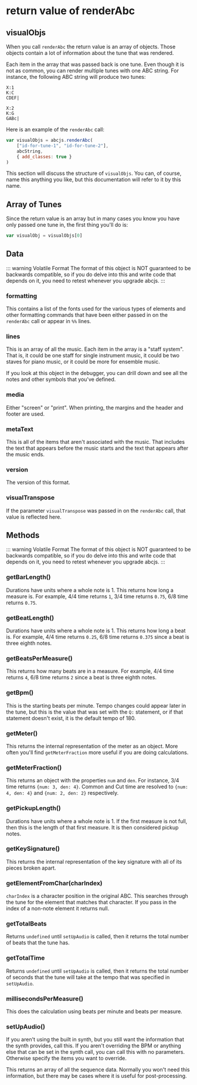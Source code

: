 # return value of renderAbc

## visualObjs

When you call `renderAbc` the return value is an array of objects. Those objects contain a lot of information about the tune that was rendered.

Each item in the array that was passed back is one tune. Even though it is not as common, you can render multiple tunes with one ABC string. For instance, the following ABC string will produce two tunes:

```
X:1
K:C
CDEF|

X:2
K:G
GABc|
```

Here is an example of the `renderAbc` call:
```javascript
var visualObjs = abcjs.renderAbc(
    ["id-for-tune-1", "id-for-tune-2"],
    abcString,
    { add_classes: true }
)
```
This section will discuss the structure of `visualObjs`. You can, of course, name this anything you like, but this documentation will refer to it by this name.

## Array of Tunes

Since the return value is an array but in many cases you know you have only passed one tune in, the first thing you'll do is:

```javascript
var visualObj = visualObjs[0]
```

## Data

::: warning Volatile Format
The format of this object is NOT guaranteed to be backwards compatible, so if you do delve into this and write code that depends on it, you need to retest whenever you upgrade abcjs.
:::

### formatting

This contains a list of the fonts used for the various types of elements and other formatting commands that have been either passed in on the `renderAbc` call or appear in `%%` lines.

###	lines

This is an array of all the music. Each item in the array is a "staff system". That is, it could be one staff for single instrument music, it could be two staves for piano music, or it could be more for ensemble music.

If you look at this object in the debugger, you can drill down and see all the notes and other symbols that you've defined.

###	media

Either "screen" or "print". When printing, the margins and the header and footer are used.

###	metaText

This is all of the items that aren't associated with the music. That includes the text that appears before the music starts and the text that appears after the music ends.

###	version

The version of this format.

### visualTranspose

If the parameter `visualTranspose` was passed in on the `renderAbc` call, that value is reflected here.

## Methods

::: warning Volatile Format
The format of this object is NOT guaranteed to be backwards compatible, so if you do delve into this and write code that depends on it, you need to retest whenever you upgrade abcjs.
:::

### getBarLength()

Durations have units where a whole note is 1. This returns how long a measure is. For example, 4/4 time returns `1`, 3/4 time returns `0.75`, 6/8 time returns `0.75`.

### getBeatLength()

Durations have units where a whole note is 1. This returns how long a beat is. For example, 4/4 time returns `0.25`, 6/8 time returns `0.375` since a beat is three eighth notes.

### getBeatsPerMeasure()

This returns how many beats are in a measure. For example, 4/4 time returns `4`, 6/8 time returns `2` since a beat is three eighth notes.

### getBpm()

This is the starting beats per minute. Tempo changes could appear later in the tune, but this is the value that was set with the `Q:` statement, or if that statement doesn't exist, it is the default tempo of 180.

### getMeter()

This returns the internal representation of the meter as an object. More often you'll find `getMeterFraction` more useful if you are doing calculations.

### getMeterFraction()

This returns an object with the properties `num` and `den`. For instance, 3/4 time returns `{num: 3, den: 4}`. Common and Cut time are resolved to `{num: 4, den: 4}` and `{num: 2, den: 2}` respectively.

### getPickupLength()

Durations have units where a whole note is 1. If the first measure is not full, then this is the length of that first measure. It is then considered pickup notes.

### getKeySignature()

This returns the internal representation of the key signature with all of its pieces broken apart.

### getElementFromChar(charIndex)

`charIndex` is a character position in the original ABC. This searches through the tune for the element that matches that character. If you pass in the index of a non-note element it returns null.

### getTotalBeats

Returns `undefined` until `setUpAudio` is called, then it returns the total number of beats that the tune has.

### getTotalTime

Returns `undefined` until `setUpAudio` is called, then it returns the total number of seconds that the tune will take at the tempo that was specified in `setUpAudio`.

### millisecondsPerMeasure()

This does the calculation using beats per minute and beats per measure.

### setUpAudio()

If you aren't using the built in synth, but you still want the information that the synth provides, call this. If you aren't overriding the BPM or anything else that can be set in the synth call, you can call this with no parameters. Otherwise specify the items you want to override.

This returns an array of all the sequence data. Normally you won't need this information, but there may be cases where it is useful for post-processing.

